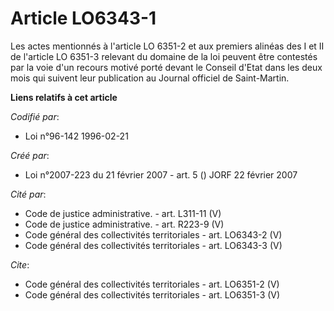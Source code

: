 # Article LO6343-1

Les actes mentionnés à l'article LO 6351-2 et aux premiers alinéas des I et II de l'article LO 6351-3 relevant du domaine de
la loi peuvent être contestés par la voie d'un recours motivé porté devant le Conseil d'Etat dans les deux mois qui suivent
leur publication au Journal officiel de Saint-Martin.

**Liens relatifs à cet article**

_Codifié par_:

  - Loi n°96-142 1996-02-21

_Créé par_:

  - Loi n°2007-223 du 21 février 2007 - art. 5 () JORF 22 février 2007

_Cité par_:

  - Code de justice administrative. - art. L311-11 (V)
  - Code de justice administrative. - art. R223-9 (V)
  - Code général des collectivités territoriales - art. LO6343-2 (V)
  - Code général des collectivités territoriales - art. LO6343-3 (V)

_Cite_:

  - Code général des collectivités territoriales - art. LO6351-2 (V)
  - Code général des collectivités territoriales - art. LO6351-3 (V)
